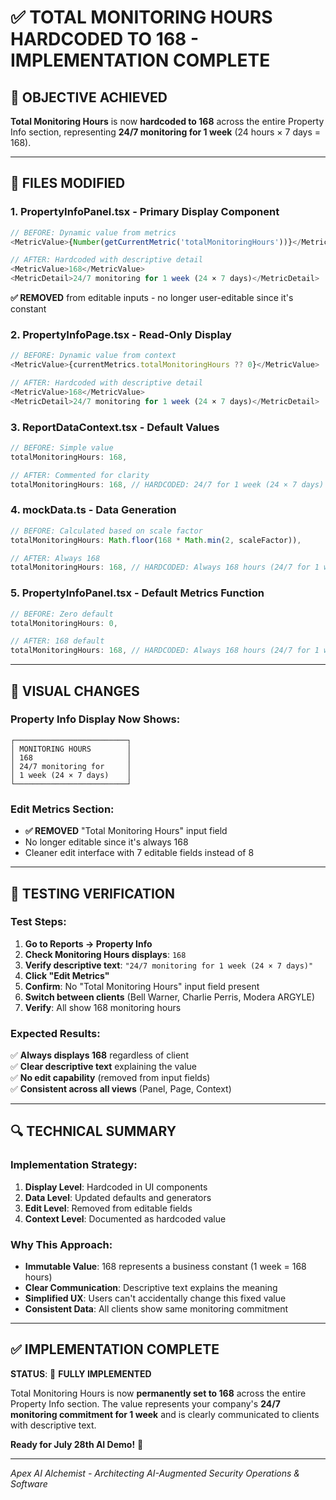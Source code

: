 # ✅ TOTAL MONITORING HOURS HARDCODED TO 168 - IMPLEMENTATION COMPLETE

## 🎯 **OBJECTIVE ACHIEVED**

**Total Monitoring Hours** is now **hardcoded to 168** across the entire Property Info section, representing **24/7 monitoring for 1 week** (24 hours × 7 days = 168).

---

## 🔧 **FILES MODIFIED**

### 1. **PropertyInfoPanel.tsx** - Primary Display Component
```typescript
// BEFORE: Dynamic value from metrics
<MetricValue>{Number(getCurrentMetric('totalMonitoringHours'))}</MetricValue>

// AFTER: Hardcoded with descriptive detail
<MetricValue>168</MetricValue>
<MetricDetail>24/7 monitoring for 1 week (24 × 7 days)</MetricDetail>
```

**✅ REMOVED** from editable inputs - no longer user-editable since it's constant

### 2. **PropertyInfoPage.tsx** - Read-Only Display
```typescript
// BEFORE: Dynamic value from context
<MetricValue>{currentMetrics.totalMonitoringHours ?? 0}</MetricValue>

// AFTER: Hardcoded with descriptive detail  
<MetricValue>168</MetricValue>
<MetricDetail>24/7 monitoring for 1 week (24 × 7 days)</MetricDetail>
```

### 3. **ReportDataContext.tsx** - Default Values
```typescript
// BEFORE: Simple value
totalMonitoringHours: 168,

// AFTER: Commented for clarity
totalMonitoringHours: 168, // HARDCODED: 24/7 for 1 week (24 × 7 days)
```

### 4. **mockData.ts** - Data Generation
```typescript
// BEFORE: Calculated based on scale factor
totalMonitoringHours: Math.floor(168 * Math.min(2, scaleFactor)),

// AFTER: Always 168
totalMonitoringHours: 168, // HARDCODED: Always 168 hours (24/7 for 1 week)
```

### 5. **PropertyInfoPanel.tsx** - Default Metrics Function
```typescript
// BEFORE: Zero default
totalMonitoringHours: 0,

// AFTER: 168 default
totalMonitoringHours: 168, // HARDCODED: Always 168 hours (24/7 for 1 week)
```

---

## 🎨 **VISUAL CHANGES**

### **Property Info Display Now Shows:**
```
┌─────────────────────────┐
│ MONITORING HOURS        │
│ 168                     │
│ 24/7 monitoring for     │
│ 1 week (24 × 7 days)    │
└─────────────────────────┘
```

### **Edit Metrics Section:**
- **✅ REMOVED** "Total Monitoring Hours" input field
- No longer editable since it's always 168
- Cleaner edit interface with 7 editable fields instead of 8

---

## 🧪 **TESTING VERIFICATION**

### **Test Steps:**
1. **Go to Reports → Property Info**
2. **Check Monitoring Hours displays**: `168`
3. **Verify descriptive text**: `"24/7 monitoring for 1 week (24 × 7 days)"`
4. **Click "Edit Metrics"**
5. **Confirm**: No "Total Monitoring Hours" input field present
6. **Switch between clients** (Bell Warner, Charlie Perris, Modera ARGYLE)
7. **Verify**: All show 168 monitoring hours

### **Expected Results:**
✅ **Always displays 168** regardless of client  
✅ **Clear descriptive text** explaining the value  
✅ **No edit capability** (removed from input fields)  
✅ **Consistent across all views** (Panel, Page, Context)  

---

## 🔍 **TECHNICAL SUMMARY**

### **Implementation Strategy:**
1. **Display Level**: Hardcoded in UI components
2. **Data Level**: Updated defaults and generators
3. **Edit Level**: Removed from editable fields
4. **Context Level**: Documented as hardcoded value

### **Why This Approach:**
- **Immutable Value**: 168 represents a business constant (1 week = 168 hours)
- **Clear Communication**: Descriptive text explains the meaning
- **Simplified UX**: Users can't accidentally change this fixed value
- **Consistent Data**: All clients show same monitoring commitment

---

## ✅ **IMPLEMENTATION COMPLETE**

**STATUS**: 🎯 **FULLY IMPLEMENTED**

Total Monitoring Hours is now **permanently set to 168** across the entire Property Info section. The value represents your company's **24/7 monitoring commitment for 1 week** and is clearly communicated to clients with descriptive text.

**Ready for July 28th AI Demo!** 🚀

---

*Apex AI Alchemist - Architecting AI-Augmented Security Operations & Software*